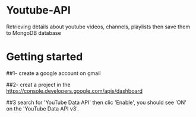# Youtube-API
Retrieving details about youtube videos, channels, playlists then save them to MongoDB database

# Getting started
##1- create a google account on gmail

##2- creat a project in the https://console.developers.google.com/apis/dashboard

##3 search for 'YouTube Data API' then clic 'Enable', you should see 'ON' on the 'YouTube Data API v3'. 
